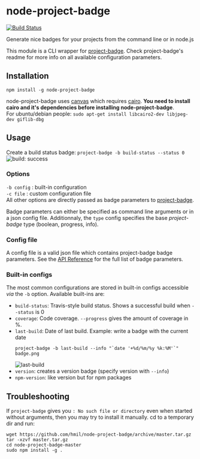 node-project-badge
==================
[![Build Status](https://travis-ci.org/hmil/node-project-badge.svg?branch=master)](https://travis-ci.org/hmil/node-project-badge)

Generate nice badges for your projects from the command line or in node.js

This module is a CLI wrapper for [project-badge](https://github.com/hmil/project-badge). Check project-badge's readme for more info on all available configuration parameters.

## Installation

`npm install -g node-project-badge`

node-project-badge uses [canvas](https://github.com/Automattic/node-canvas) which requires [cairo](http://cairographics.org/).
**You need to install cairo and it's dependencies before installing node-project-badge**.  
For ubuntu/debian people: `sudo apt-get install libcairo2-dev libjpeg-dev giflib-dbg`

## Usage

Create a build status badge:
`project-badge -b build-status --status 0`  
![build: success](https://raw.githubusercontent.com/hmil/node-project-badge/master/images/build-success.png)

### Options
 `-b config` : built-in configuration  
 `-c file` : custom configuration file  
All other options are directly passed as badge parameters to [project-badge](https://github.com/hmil/project-badge).  

Badge parameters can either be specified as command line arguments or in a json config file. Additionnaly, the `type` config specifies the base *project-badge* type (boolean, progress, info).

### Config file
A config file is a valid json file which contains project-badge badge parameters. See the [API Reference](https://github.com/hmil/project-badge#api-reference) for the full list of badge parameters.

### Built-in configs
The most common configurations are stored in built-in configs accessible *via* the `-b` option. Available built-ins are:
 - `build-status`: Travis-style build status. Shows a successful build when `--status` is 0
 - `coverage`: Code coverage. `--progress` gives the amount of coverage in %.
 - `last-build`: Date of last build.  Example: write a badge with the current date  
   ```
   project-badge -b last-build --info "`date '+%d/%m/%y %k:%M'`" badge.png
   ```  
   ![last-build](https://raw.githubusercontent.com/hmil/node-project-badge/master/images/last-build.png)
 - `version`: creates a version badge (specify version with `--info`)
 - `npm-version`: like version but for npm packages

## Troubleshooting
If `project-badge` gives you `: No such file or directory` even when started without arguments,
then you may try to install it manually. cd to a temporary dir and run:
```
wget https://github.com/hmil/node-project-badge/archive/master.tar.gz
tar -xzvf master.tar.gz
cd node-project-badge-master
sudo npm install -g .
```
